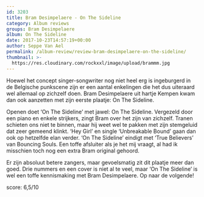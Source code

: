 ```yaml
---
id: 3203
title: Bram Desimpelaere - On The Sideline
category: Album reviews
groups: Bram Desimpelaere
album: On The Sideline
date: 2017-10-23T14:57:19+00:00
author: Seppe Van Ael
permalink: /album-review/review-bram-desimpelaere-on-the-sideline/
thumbnail: >-
  https://res.cloudinary.com/rockxxl/image/upload/brammm.jpg
---
```

Hoewel het concept singer-songwriter nog niet heel erg is ingeburgerd in de Belgische punkscene zijn er een aantal enkelingen die het dus uiteraard wel allemaal op zichzelf doen. Bram Desimpelaere uit hartje Kempen kwam dan ook aanzetten met zijn eerste plaatje: On The Sideline.

Openen doet ‘On The Sideline’ met jawel: On The Sideline. Vergezeld door een piano en enkele strijkers, zingt Bram over het zijn van zichzelf. Tranen schieten ons niet te binnen, maar hij weet wel te pakken met zijn stemgeluid dat zeer gemeend klinkt. ‘Hey Girl’ en single ‘Unbreakable Bound’ gaan dan ook op hetzelfde elan verder. ‘On The Sideline’ eindigt met ‘True Believers’ van Bouncing Souls. Een toffe afsluiter als je het mij vraagt, al had ik misschien toch nog een extra Bram original gehoord.

Er zijn absoluut betere zangers, maar gevoelsmatig zit dit plaatje meer dan goed. Drie nummers en een cover is niet al te veel, maar ‘On The Sideline’ is wel een toffe kennismaking met Bram Desimpelaere. Op naar de volgende!

score: 6,5/10
